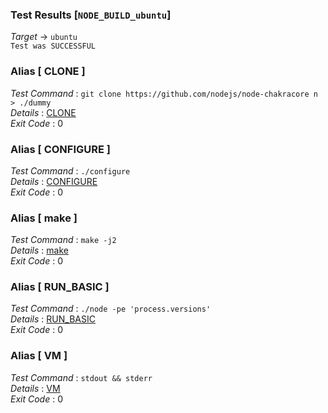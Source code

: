 ### Test Results [`NODE_BUILD_ubuntu`]   
*Target* -> `ubuntu`   
`Test was SUCCESSFUL`

### Alias [ CLONE ]   
*Test Command* : `git clone https://github.com/nodejs/node-chakracore n > ./dummy`   
*Details*      : [CLONE](https://github.com/CCRobot/TestResults/blob/20180209T044615NODE_BUILD_ubuntu/CLONE_0.md)   
*Exit Code*    : 0   

   
### Alias [ CONFIGURE ]   
*Test Command* : `./configure`   
*Details*      : [CONFIGURE](https://github.com/CCRobot/TestResults/blob/20180209T044615NODE_BUILD_ubuntu/CONFIGURE_1.md)   
*Exit Code*    : 0   

   
### Alias [ make ]   
*Test Command* : `make -j2`   
*Details*      : [make](https://github.com/CCRobot/TestResults/blob/20180209T044615NODE_BUILD_ubuntu/make_2.md)   
*Exit Code*    : 0   

   
### Alias [ RUN_BASIC ]   
*Test Command* : `./node -pe 'process.versions'`   
*Details*      : [RUN_BASIC](https://github.com/CCRobot/TestResults/blob/20180209T044615NODE_BUILD_ubuntu/RUN_BASIC_3.md)   
*Exit Code*    : 0   

   
### Alias [ VM ]   
*Test Command* : `stdout && stderr`   
*Details*      : [VM](https://github.com/CCRobot/TestResults/blob/20180209T044615NODE_BUILD_ubuntu/VM_4.md)   
*Exit Code*    : 0   

   
